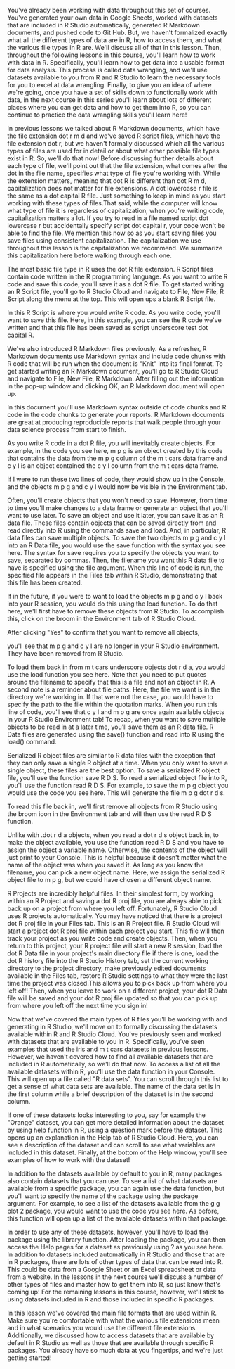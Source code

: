 You've already been working with data throughout this set of courses. You've generated your own data in Google Sheets, worked with datasets that are included in R Studio automatically, generated R Markdown documents, and pushed code to Git Hub. But, we haven't formalized exactly what all the different types of data are in R, how to access them, and what the various file types in R are. We'll discuss all of that in this lesson. Then, throughout the following lessons in this course, you'll learn how to work with data in R. Specifically, you'll learn how to get data into a usable format for data analysis. This process is called data wrangling, and we'll use datasets available to you from R and R Studio to learn the necessary tools for you to excel at data wrangling. Finally, to give you an idea of where we're going, once you have a set of skills down to functionally work with data, in the next course in this series you'll learn about lots of different places where you can get data and how to get them into R, so you can continue to practice the data wrangling skills you'll learn here!

In previous lessons we talked about R Markdown documents, which have the file extension dot r m d and we've saved R script files, which have the file extension dot r, but we haven't formally discussed which all the various types of files are used for in detail or about what other possible file types exist in R. So, we'll do that now! Before discussing further details about each type of file, we'll point out that the file extension, what comes after the dot in the file name, specifies what type of file you're working with. While the extension matters, meaning that dot R is different than dot R m d, capitalization does not matter for file extensions. A dot lowercase r file is the same as a dot capital R file. Just something to keep in mind as you start working with these types of files.That said, while the computer will know what type of file it is regardless of capitalization, when you're writing code, capitalization matters a lot. If you try to read in a file named script dot lowercase r but accidentally specify script dot capital r, your code won't be able to find the file. We mention this now so as you start saving files you save files using consistent capitalization. The capitalization we use throughout this lesson is the capitalization we recommend. We summarize this capitalization here before walking through each one.

The most basic file type in R uses the dot R file extension. R Script files contain code written in the R programming language. As you want to write R code and save this code, you'll save it as a dot R file.  To get started writing an R Script file, you'll go to R Studio Cloud and navigate to File, New File, R Script along the menu at the top. This will open ups a blank R Script file.

In this R Script is where you would write R code. As you write code, you'll want to save this file. Here, in this example, you can see the R code we've written and that this file has been saved as script underscore test dot capital R.

We've also introduced R Markdown files previously. As a refresher, R Markdown documents use Markdown syntax and include code chunks with R code that will be run when the document is "Knit" into its final format. To get started writing an R Markdown document, you'll go to R Studio Cloud and navigate to File, New File, R Markdown. After filling out the information in the pop-up window and clicking OK, an R Markdown document will open up. 

In this document you'll use Markdown syntax outside of code chunks and R code in the code chunks to generate your reports. R Markdown documents are great at producing reproducible reports that walk people through your data science process from start to finish.

As you write R code in a dot R file, you will inevitably create objects. For example, in the code you see here, m p g is an object created by this code that contains the data from the m p g column of the m t cars data frame and c y l is an object contained the c y l column from the m t cars data frame. 

If I were to run these two lines of code, they would show up in the Console, and the objects m p g and c y l would now be visible in the Environment tab. 

Often, you'll create objects that you won't need to save. However, from time to time you'll make changes to a data frame or generate an object that you'll want to use later. To save an object and use it later, you can save it as an R data file. These files contain objects that can be saved directly from and read directly into R using the commands save and load. And, in particular, R data files can save multiple objects. To save the two objects m p g and c y l into an R Data file, you would use the save function with the syntax you see here. The syntax for save requires you to specify the objects you want to save, separated by commas. Then, the filename you want this R data file to have is specified using the file argument. When this line of code is run, the specified file appears in the Files tab within R Studio, demonstrating that this file has been created.

If in the future, if you were to want to load the objects m p g and c y l back into your R session, you would do this using the load function. To do that here, we'll first have to remove these objects from R Studio. To accomplish this, click on the broom in the Environment tab of R Studio Cloud.  

After clicking "Yes" to confirm that you want to remove all objects, 

you'll see that m p g and c y l are no longer in your R Studio environment. They have been removed from R Studio.

To load them back in from m t cars underscore objects dot r d a, you would  use the load function you see here. Note that you need to put quotes around the filename to specify that this is a file and not an object  in R. A second note is a reminder about file paths. Here, the file we want is in the directory we're working in. If that were not the case, you would have to specify the path to the file within the quotation marks. When you run this line of code, you'll see that c y l and m p g are once again available objects in your R Studio Environment tab! To recap, when you want to save multiple objects to be read in at a later time, you'll save them as an R data file. R Data files are generated using the save() function and read into R using the load() command.

Serialized R object files are similar to R data files with the exception that they can only save a single R object at a time. When you only want to save a single object, these files are the best option. To save a serialized R object file, you'll use the function save R D S. To read a serialized object file into R, you'll use the function read R D S. For example, to save the m p g object you would use the code you see here. This will generate the file m p g dot r d s. 

To read this file back in, we'll first remove all objects from R Studio using the broom icon in the Environment tab and will then use the read R D S function.

Unlike with .dot r d a objects, when you read a dot r d s object back in, to make the object available, you use the function read R D S and you have to assign the object a variable name. Otherwise, the contents of the object will just print to your Console. This is helpful because it doesn't matter what the name of the object was when you saved it. As long as you know the filename, you can pick a new object name. Here, we assign the serialized R object file to m p g, but we could have chosen a different object name.

R Projects are incredibly helpful files. In their simplest form, by working within an R Project and saving a dot R proj file, you are always able to pick back up on a project from where you left off. Fortunately, R Studio Cloud uses R projects automatically. You may have noticed that there is a project dot R proj file in your Files tab. This is an R Project file.  R Studio Cloud will start a project dot R proj file within each project you start. This file will then track your project as you write code and create objects. Then, when you return to this project, your R project file will start a new R session, load the dot R Data file in your project's main directory file if there is one, load the dot R history file into the R Studio History tab,  set the current working directory to the project directory, make previously edited documents available in the Files tab, restore R Studio settings to what they were the last time the project was closed.This allows you to pick back up from where you left off! Then, when you leave to work on a different project, your dot R Data file will be saved and your dot R proj file updated so that you can pick up from where you left off the next time you sign in!

Now that we've covered the main types of R files you'll be working with and generating in R Studio, we'll move on to formally discussing the datasets available within R and R Studio Cloud. You've previously seen and worked with datasets that are available to you in R. Specifically, you've seen examples that used the iris and m t cars datasets in previous lessons. However, we haven't covered how to find all available datasets that are included in R automatically, so we'll do that now. To access a list of all the available datasets within R, you'll use the data function in your Console. This will open up a file called "R data sets". You can scroll through this list to get a sense of what data sets are available. The name of the data set is in the first column while a brief description of the dataset is in the second column. 

If one of these datasets looks interesting to you, say for example the "Orange" dataset, you can get more detailed information about the dataset by using help function in R, using a question mark before the dataset. This opens up an explanation in the Help tab of R Studio Cloud. Here, you can see a description of the dataset and can scroll to see what variables are included in this dataset. Finally, at the bottom of the Help window, you'll see examples of how to work with the dataset!

In addition to the datasets available by default to you in R, many packages also contain datasets that you can use. To see a list of what datasets are available from a specific package, you can again use the data function, but you'll want to specify the name of the package using the package argument. For example, to see a list of the datasets available from the g g plot 2 package, you would want to use the code you see here. As before, this function will open up a list of the available datasets within that package. 

In order to use any of these datasets, however, you'll have to load the package using the library function. After loading the package, you can then access the Help pages for a dataset as previously using ? as you see here. In addition to datasets included automatically in R Studio and those that are in R packages, there are lots of other types of data that can be read into R. This could be data from a Google Sheet or an Excel spreadsheet or data from a website. In the lessons in the next course we'll discuss a number of other types of files and master how to get them into R, so just know that's coming up! For the remaining lessons in this course, however, we'll stick to using datasets included in R and those included in specific R packages.

In this lesson we've covered the main file formats that are used within R. Make sure you're comfortable with what the various file extensions mean and in what scenarios you would use the different file extensions. Additionally, we discussed how to access datasets that are available by default in R Studio as well as those that are available through specific R packages. You already have so much data at you fingertips, and we're just getting started!
